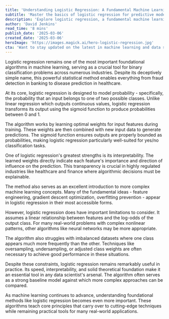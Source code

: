 ```yaml
---
title: 'Understanding Logistic Regression: A Fundamental Machine Learning Algorithm'
subtitle: 'Master the basics of logistic regression for predictive modeling'
description: 'Explore logistic regression, a fundamental machine learning algorithm used for binary classification. Learn how this statistical method enables predictive modeling across industries while providing interpretable results and serving as a gateway to more advanced ML concepts.'
author: 'David Jenkins'
read_time: '8 mins'
publish_date: '2025-03-06'
created_date: '2025-03-06'
heroImage: 'https://images.magick.ai/hero-logistic-regression.jpg'
cta: 'Want to stay updated on the latest in machine learning and data science? Follow us on LinkedIn for regular insights, tutorials, and industry applications of algorithms like logistic regression.'
---
```


Logistic regression remains one of the most important foundational algorithms in machine learning, serving as a crucial tool for binary classification problems across numerous industries. Despite its deceptively simple name, this powerful statistical method enables everything from fraud detection in banking to disease prediction in healthcare.

At its core, logistic regression is designed to model probability - specifically, the probability that an input belongs to one of two possible classes. Unlike linear regression which outputs continuous values, logistic regression transforms its output using the sigmoid function to produce probabilities between 0 and 1.

The algorithm works by learning optimal weights for input features during training. These weights are then combined with new input data to generate predictions. The sigmoid function ensures outputs are properly bounded as probabilities, making logistic regression particularly well-suited for yes/no classification tasks.

One of logistic regression's greatest strengths is its interpretability. The learned weights directly indicate each feature's importance and direction of influence on the prediction. This transparency is crucial in highly regulated industries like healthcare and finance where algorithmic decisions must be explainable.

The method also serves as an excellent introduction to more complex machine learning concepts. Many of the fundamental ideas - feature engineering, gradient descent optimization, overfitting prevention - appear in logistic regression in their most accessible forms.

However, logistic regression does have important limitations to consider. It assumes a linear relationship between features and the log-odds of the output class. For many real-world problems with complex nonlinear patterns, other algorithms like neural networks may be more appropriate.

The algorithm also struggles with imbalanced datasets where one class appears much more frequently than the other. Techniques like oversampling, undersampling, or adjusted class weights are often necessary to achieve good performance in these situations.

Despite these constraints, logistic regression remains remarkably useful in practice. Its speed, interpretability, and solid theoretical foundation make it an essential tool in any data scientist's arsenal. The algorithm often serves as a strong baseline model against which more complex approaches can be compared.

As machine learning continues to advance, understanding foundational methods like logistic regression becomes even more important. These algorithms teach core principles that carry over to cutting-edge techniques while remaining practical tools for many real-world applications.